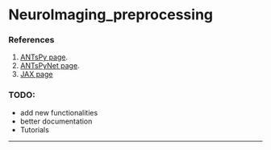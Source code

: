 # NeuroImaging_preprocessing

### References
1. [ANTsPy page](https://github.com/ANTsX/ANTsPy).
2. [ANTsPyNet page](https://github.com/ANTsX/ANTsPyNet).
3. [JAX page](https://github.com/google/jax)

### TODO:
* add new functionalities
* better documentation
* Tutorials
---